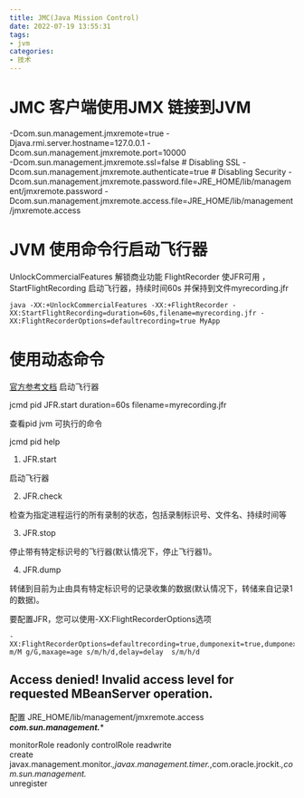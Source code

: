 ```yaml
---
title: JMC(Java Mission Control)
date: 2022-07-19 13:55:31
tags:
- jvm
categories:
- 技术
---
```


# JMC 客户端使用JMX 链接到JVM 

-Dcom.sun.management.jmxremote=true
-Djava.rmi.server.hostname=127.0.0.1
-Dcom.sun.management.jmxremote.port=10000       
-Dcom.sun.management.jmxremote.ssl=false    # Disabling SSL
-Dcom.sun.management.jmxremote.authenticate=true # Disabling Security
-Dcom.sun.management.jmxremote.password.file=JRE_HOME/lib/management/jmxremote.password
-Dcom.sun.management.jmxremote.access.file=JRE_HOME/lib/management/jmxremote.access

# JVM 使用命令行启动飞行器

UnlockCommercialFeatures 解锁商业功能 FlightRecorder 使JFR可用 ，StartFlightRecording 启动飞行器，持续时间60s 并保持到文件myrecording.jfr
```
java -XX:+UnlockCommercialFeatures -XX:+FlightRecorder -XX:StartFlightRecording=duration=60s,filename=myrecording.jfr -XX:FlightRecorderOptions=defaultrecording=true MyApp
```

# 使用动态命令
[官方参考文档](https://docs.oracle.com/javacomponents/jmc-5-4/jfr-runtime-guide/run.htm#JFRUH164)
启动飞行器

jcmd pid JFR.start duration=60s filename=myrecording.jfr

查看pid jvm 可执行的命令

jcmd  pid  help


1. JFR.start

启动飞行器

2. JFR.check

检查为指定进程运行的所有录制的状态，包括录制标识号、文件名、持续时间等

3. JFR.stop

停止带有特定标识号的飞行器(默认情况下，停止飞行器1)。

4. JFR.dump

转储到目前为止由具有特定标识号的记录收集的数据(默认情况下，转储来自记录1的数据)。

要配置JFR，您可以使用-XX:FlightRecorderOptions选项


```
-XX:FlightRecorderOptions=defaultrecording=true,dumponexit=true,dumponexitpath=path,maxsize=sizek/K m/M g/G,maxage=age s/m/h/d,delay=delay  s/m/h/d
```



 

## Access denied! Invalid access level for requested MBeanServer operation.

配置 JRE_HOME/lib/management/jmxremote.access  ***com.sun.management.****

monitorRole   readonly
controlRole   readwrite \
              create javax.management.monitor.*,javax.management.timer.*,com.oracle.jrockit.*,com.sun.management.* \
              unregister
